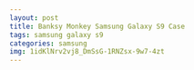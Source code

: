 ```yaml
---
layout: post
title: Banksy Monkey Samsung Galaxy S9 Case
tags: samsung galaxy s9
categories: samsung
img: 1idKlNrv2vj8_DmSsG-1RNZsx-9w7-4zt
---
```

